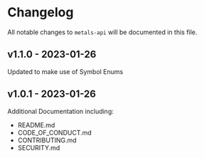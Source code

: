 # Changelog

All notable changes to `metals-api` will be documented in this file.

## v1.1.0 - 2023-01-26

Updated to make use of Symbol Enums

## v1.0.1 - 2023-01-26

Additional Documentation including:

- README.md
- CODE_OF_CONDUCT.md
- CONTRIBUTING.md
- SECURITY.md


